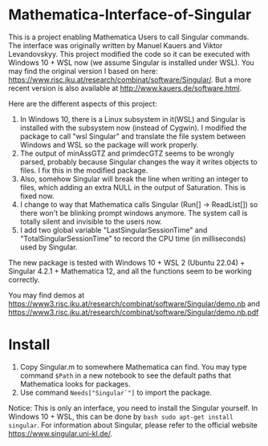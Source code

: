 # Mathematica-Interface-of-Singular
This is a project enabling Mathematica Users to call Singular commands. The interface was originally written by Manuel Kauers and Viktor Levandovskyy. This project modified the code so it can be executed with Windows 10 + WSL now (we assume Singular is installed under WSL). You may find the original version I based on here: https://www.risc.jku.at/research/combinat/software/Singular/.
But a more recent version is also available at http://www.kauers.de/software.html.

Here are the different aspects of this project:
1. In Windows 10, there is a Linux subsystem in it(WSL) and Singular is installed with the subsystem now (instead of Cygwin). I modified the package to call "wsl Singular" and translate the file system between Windows and WSL so the package will work properly.
2. The output of minAssGTZ and primdecGTZ seems to be wrongly parsed, probably because Singular changes the way it writes objects to files. I fix this in the modified package.
3. Also, somehow Singular will break the line when writing an integer to files, which adding an extra NULL in the output of Saturation. This is fixed now.
4. I change to way that Mathematica calls Singular (Run[] -> ReadList[]) so there won't be blinking prompt windows anymore. The system call is totally silent and invisible to the users now.
5. I add two global variable "LastSingularSessionTime" and "TotalSingularSessionTime" to record the CPU time (in milliseconds) used by Singular.

The new package is tested with Windows 10 + WSL 2 (Ubuntu 22.04) + Singular 4.2.1 + Mathematica 12, and all the functions seem to be working correctly.

You may find demos at https://www3.risc.jku.at/research/combinat/software/Singular/demo.nb and https://www3.risc.jku.at/research/combinat/software/Singular/demo.nb.pdf


# Install
1. Copy Singular.m to somewhere Mathematica can find. You may type command `$Path` in a new notebook to see the default paths that Mathematica looks for packages.
2. Use command ``Needs["Singular`"]`` to import the package.

Notice: This is only an interface, you need to install the Singular yourself. In Windows 10 + WSL, this can be done by `bash sudo apt-get install singular`. For information about Singular, please refer to the official website https://www.singular.uni-kl.de/.
